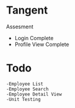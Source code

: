 # Tangent
Assesment

- Login Complete
- Profile View Complete

# Todo
```
-Employee List
-Employee Search
-Employee Detail View
-Unit Testing
```

